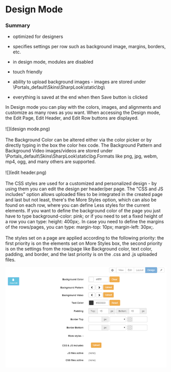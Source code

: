 # Design Mode
### Summary

* optimized for designers

* specifies settings per row such as background image, margins, borders, etc.

* in design mode, modules are disabled

* touch friendly

* ability to upload background images - images are stored under \Portals\_default\Skins\SharpLook\static\bg\

* everything is saved at the end when then Save button is clicked

In Design mode you can play with the colors, images, and alignments and customize as many rows as you want. When accessing the Design mode, the Edit Page, Edit Header, and Edit Row buttons are displayed.
<br />
<br />
![](design mode.png)
<br />
<br />
The Background Color can be altered either via the color picker or by directly typing in the box the color hex code. The Background Pattern and Background Video images/videos are stored under \Portals\_default\Skins\SharpLook\static\bg.Formats like png, jpg, webm, mp4, ogg, and many others are supported. 
<br />
<br />
![](edit header.png)
<br >
<br />
The CSS styles are used for a customized and personalized design - by using them you can edit the design per header/per page. The "CSS and JS includes" option allows uploaded files to be integrated in the created page and last but not least, there's the More Styles option, which can also be found on each row, where you can define Less styles for the current elements. If you want to define the background color of the page you just have to type background-color: pink; or if you need to set a fixed height of a row you can type: height: 400px;. In case you need to define the margins of the rows/pages, you can type: margin-top: 10px; margin-left: 30px;. 
<br />
<br />
The styles set on a page are applied according to the following priority: the first priority is on the elements set on More Styles box, the second priority is on the settings from the row/page like Background color, text color, padding, and border, and the last priority is on the .css and .js uploaded files.

![](edit.page.png)